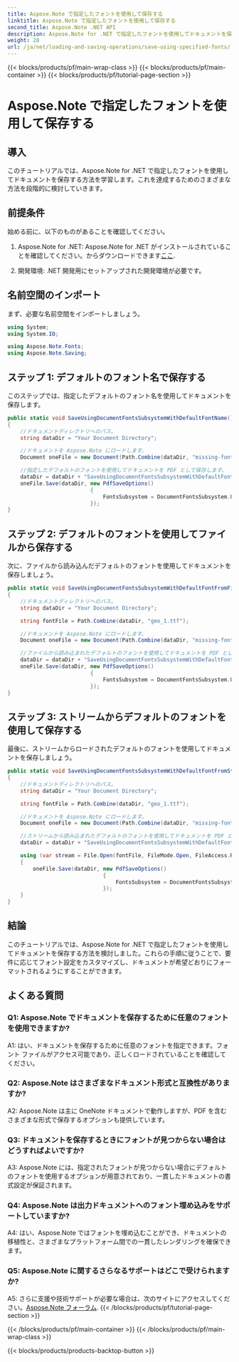 ```yaml
---
title: Aspose.Note で指定したフォントを使用して保存する
linktitle: Aspose.Note で指定したフォントを使用して保存する
second_title: Aspose.Note .NET API
description: Aspose.Note for .NET で指定したフォントを使用してドキュメントを保存する方法を学びます。フォント設定を簡単にカスタマイズして、一貫したドキュメントの書式設定を実現します。
weight: 28
url: /ja/net/loading-and-saving-operations/save-using-specified-fonts/
---
```


{{< blocks/products/pf/main-wrap-class >}}
{{< blocks/products/pf/main-container >}}
{{< blocks/products/pf/tutorial-page-section >}}

# Aspose.Note で指定したフォントを使用して保存する

## 導入

このチュートリアルでは、Aspose.Note for .NET で指定したフォントを使用してドキュメントを保存する方法を学習します。これを達成するためのさまざまな方法を段階的に検討していきます。

## 前提条件

始める前に、以下のものがあることを確認してください。

1.  Aspose.Note for .NET: Aspose.Note for .NET がインストールされていることを確認してください。からダウンロードできます[ここ](https://releases.aspose.com/note/net/).

2. 開発環境: .NET 開発用にセットアップされた開発環境が必要です。

## 名前空間のインポート

まず、必要な名前空間をインポートしましょう。

```csharp
using System;
using System.IO;

using Aspose.Note.Fonts;
using Aspose.Note.Saving;

```

## ステップ 1: デフォルトのフォント名で保存する

このステップでは、指定したデフォルトのフォント名を使用してドキュメントを保存します。

```csharp
public static void SaveUsingDocumentFontsSubsystemWithDefaultFontName()
{
    //ドキュメントディレクトリへのパス。
    string dataDir = "Your Document Directory";

    //ドキュメントを Aspose.Note にロードします。
    Document oneFile = new Document(Path.Combine(dataDir, "missing-font.one"));

    //指定したデフォルトのフォントを使用してドキュメントを PDF として保存します。
    dataDir = dataDir + "SaveUsingDocumentFontsSubsystemWithDefaultFontName_out.pdf";
    oneFile.Save(dataDir, new PdfSaveOptions()
                          {
                              FontsSubsystem = DocumentFontsSubsystem.UsingDefaultFont("Times New Roman")
                          });
}
```

## ステップ 2: デフォルトのフォントを使用してファイルから保存する

次に、ファイルから読み込んだデフォルトのフォントを使用してドキュメントを保存しましょう。

```csharp
public static void SaveUsingDocumentFontsSubsystemWithDefaultFontFromFile()
{
    //ドキュメントディレクトリへのパス。
    string dataDir = "Your Document Directory";

    string fontFile = Path.Combine(dataDir, "geo_1.ttf");

    //ドキュメントを Aspose.Note にロードします。
    Document oneFile = new Document(Path.Combine(dataDir, "missing-font.one"));

    //ファイルから読み込まれたデフォルトのフォントを使用してドキュメントを PDF として保存します。
    dataDir = dataDir + "SaveUsingDocumentFontsSubsystemWithDefaultFontFromFile_out.pdf";
    oneFile.Save(dataDir, new PdfSaveOptions()
                          {
                              FontsSubsystem = DocumentFontsSubsystem.UsingDefaultFontFromFile(fontFile)
                          });
}
```

## ステップ 3: ストリームからデフォルトのフォントを使用して保存する

最後に、ストリームからロードされたデフォルトのフォントを使用してドキュメントを保存しましょう。

```csharp
public static void SaveUsingDocumentFontsSubsystemWithDefaultFontFromStream()
{
    //ドキュメントディレクトリへのパス。
    string dataDir = "Your Document Directory";

    string fontFile = Path.Combine(dataDir, "geo_1.ttf");

    //ドキュメントを Aspose.Note にロードします。
    Document oneFile = new Document(Path.Combine(dataDir, "missing-font.one"));

    //ストリームから読み込まれたデフォルトのフォントを使用してドキュメントを PDF として保存します。
    dataDir = dataDir + "SaveUsingDocumentFontsSubsystemWithDefaultFontFromStream_out.pdf";

    using (var stream = File.Open(fontFile, FileMode.Open, FileAccess.Read, FileShare.Read))
    {
        oneFile.Save(dataDir, new PdfSaveOptions()
                              {
                                  FontsSubsystem = DocumentFontsSubsystem.UsingDefaultFontFromStream(stream)
                              });
    }
}
```

## 結論

このチュートリアルでは、Aspose.Note for .NET で指定したフォントを使用してドキュメントを保存する方法を検討しました。これらの手順に従うことで、要件に応じてフォント設定をカスタマイズし、ドキュメントが希望どおりにフォーマットされるようにすることができます。

## よくある質問

### Q1: Aspose.Note でドキュメントを保存するために任意のフォントを使用できますか?

A1: はい、ドキュメントを保存するために任意のフォントを指定できます。フォント ファイルがアクセス可能であり、正しくロードされていることを確認してください。

### Q2: Aspose.Note はさまざまなドキュメント形式と互換性がありますか?

A2: Aspose.Note は主に OneNote ドキュメントで動作しますが、PDF を含むさまざまな形式で保存するオプションも提供しています。

### Q3: ドキュメントを保存するときにフォントが見つからない場合はどうすればよいですか?

A3: Aspose.Note には、指定されたフォントが見つからない場合にデフォルトのフォントを使用するオプションが用意されており、一貫したドキュメントの書式設定が保証されます。

### Q4: Aspose.Note は出力ドキュメントへのフォント埋め込みをサポートしていますか?

A4: はい、Aspose.Note ではフォントを埋め込むことができ、ドキュメントの移植性と、さまざまなプラットフォーム間での一貫したレンダリングを確保できます。

### Q5: Aspose.Note に関するさらなるサポートはどこで受けられますか?

 A5: さらに支援や技術サポートが必要な場合は、次のサイトにアクセスしてください。[Aspose.Note フォーラム](https://forum.aspose.com/c/note/28).
{{< /blocks/products/pf/tutorial-page-section >}}

{{< /blocks/products/pf/main-container >}}
{{< /blocks/products/pf/main-wrap-class >}}

{{< blocks/products/products-backtop-button >}}

